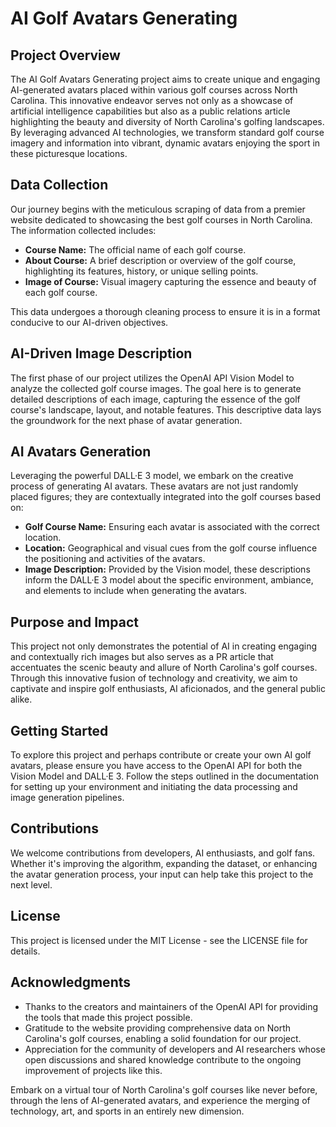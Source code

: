 # AI Golf Avatars Generating

## Project Overview

The AI Golf Avatars Generating project aims to create unique and engaging AI-generated avatars placed within various golf courses across North Carolina. This innovative endeavor serves not only as a showcase of artificial intelligence capabilities but also as a public relations article highlighting the beauty and diversity of North Carolina's golfing landscapes. By leveraging advanced AI technologies, we transform standard golf course imagery and information into vibrant, dynamic avatars enjoying the sport in these picturesque locations.

## Data Collection

Our journey begins with the meticulous scraping of data from a premier website dedicated to showcasing the best golf courses in North Carolina. The information collected includes:

- **Course Name:** The official name of each golf course.
- **About Course:** A brief description or overview of the golf course, highlighting its features, history, or unique selling points.
- **Image of Course:** Visual imagery capturing the essence and beauty of each golf course.

This data undergoes a thorough cleaning process to ensure it is in a format conducive to our AI-driven objectives.

## AI-Driven Image Description

The first phase of our project utilizes the OpenAI API Vision Model to analyze the collected golf course images. The goal here is to generate detailed descriptions of each image, capturing the essence of the golf course's landscape, layout, and notable features. This descriptive data lays the groundwork for the next phase of avatar generation.

## AI Avatars Generation

Leveraging the powerful DALL·E 3 model, we embark on the creative process of generating AI avatars. These avatars are not just randomly placed figures; they are contextually integrated into the golf courses based on:

- **Golf Course Name:** Ensuring each avatar is associated with the correct location.
- **Location:** Geographical and visual cues from the golf course influence the positioning and activities of the avatars.
- **Image Description:** Provided by the Vision model, these descriptions inform the DALL·E 3 model about the specific environment, ambiance, and elements to include when generating the avatars.

## Purpose and Impact

This project not only demonstrates the potential of AI in creating engaging and contextually rich images but also serves as a PR article that accentuates the scenic beauty and allure of North Carolina's golf courses. Through this innovative fusion of technology and creativity, we aim to captivate and inspire golf enthusiasts, AI aficionados, and the general public alike.

## Getting Started

To explore this project and perhaps contribute or create your own AI golf avatars, please ensure you have access to the OpenAI API for both the Vision Model and DALL·E 3. Follow the steps outlined in the documentation for setting up your environment and initiating the data processing and image generation pipelines.

## Contributions

We welcome contributions from developers, AI enthusiasts, and golf fans. Whether it's improving the algorithm, expanding the dataset, or enhancing the avatar generation process, your input can help take this project to the next level.

## License

This project is licensed under the MIT License - see the LICENSE file for details.

## Acknowledgments

- Thanks to the creators and maintainers of the OpenAI API for providing the tools that made this project possible.
- Gratitude to the website providing comprehensive data on North Carolina's golf courses, enabling a solid foundation for our project.
- Appreciation for the community of developers and AI researchers whose open discussions and shared knowledge contribute to the ongoing improvement of projects like this.

Embark on a virtual tour of North Carolina's golf courses like never before, through the lens of AI-generated avatars, and experience the merging of technology, art, and sports in an entirely new dimension.
